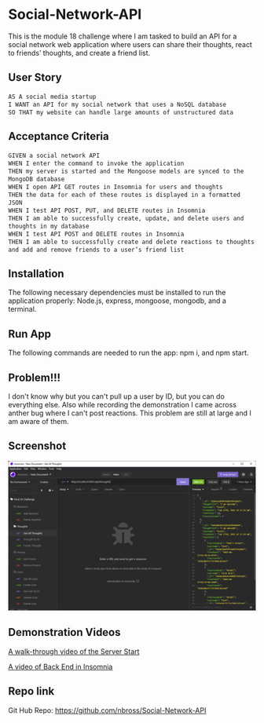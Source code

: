# Social-Network-API
This is the module 18 challenge where I am tasked to build an API for a social network web application where users can share their thoughts, react to friends’ thoughts, and create a friend list.
## User Story

```
AS A social media startup
I WANT an API for my social network that uses a NoSQL database
SO THAT my website can handle large amounts of unstructured data
```

## Acceptance Criteria

```
GIVEN a social network API
WHEN I enter the command to invoke the application
THEN my server is started and the Mongoose models are synced to the MongoDB database
WHEN I open API GET routes in Insomnia for users and thoughts
THEN the data for each of these routes is displayed in a formatted JSON
WHEN I test API POST, PUT, and DELETE routes in Insomnia
THEN I am able to successfully create, update, and delete users and thoughts in my database
WHEN I test API POST and DELETE routes in Insomnia
THEN I am able to successfully create and delete reactions to thoughts and add and remove friends to a user’s friend list
```

## Installation
The following necessary dependencies must be installed to run the application properly: Node.js, express, mongoose, mongodb, and a terminal.

## Run App
The following commands are needed to run the app: npm i, and npm start.

## Problem!!!
I don't know why but you can't pull up a user by ID, but you can do everything else. Also while recording the demonstration I came across anther bug where I can't post reactions. This problem are still at large and I am aware of them.
## Screenshot

![Social-Network-API](/assets/images/2022-06-27.png)

## Demonstration Videos
[A walk-through video of the Server Start](./assets/videos/Vid%201.webm)

[A video of Back End in Insomnia](./assets/videos/Vid%202.webm)

## Repo link

Git Hub Repo: https://github.com/nbross/Social-Network-API